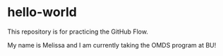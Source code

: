 # hello-world
This repository is for practicing the GitHub Flow.

My name is Melissa and I am currently taking the OMDS program at BU! 
